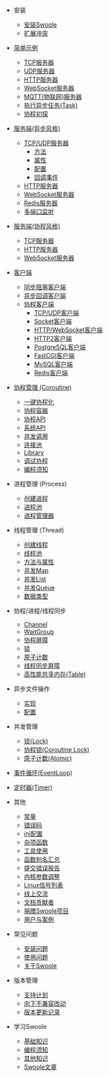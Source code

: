 * 安装
    * [安装Swoole](environment.md)
    * [扩展冲突](getting_started/extension.md)

* [简单示例](start/start_server.md)
    * [TCP服务器](start/start_tcp_server.md)
    * [UDP服务器](start/start_udp_server.md)
    * [HTTP服务器](start/start_http_server.md)
    * [WebSocket服务器](start/start_ws_server.md)
    * [MQTT(物联网)服务器](start/start_mqtt.md)
    * [执行异步任务(Task)](start/start_task.md)
    * [协程初探](start/coroutine.md)

* [服务端(异步风格)](server/init.md)
    * [TCP/UDP服务器](server/tcp_init.md)
        * [方法](server/methods.md)
        * [属性](server/properties.md)
        * [配置](server/setting.md)
        * [回调事件](server/events.md)
    * [HTTP服务器](http_server.md)
    * [WebSocket服务器](websocket_server.md)
    * [Redis服务器](redis_server.md)
    * [多端口监听](server/port.md)

* [服务端(协程风格)](server/co_init.md)
    * [TCP服务器](coroutine/server.md)
    * [HTTP服务器](coroutine/http_server.md)
    * [WebSocket服务器](coroutine/ws_server.md)

* [客户端](client_init.md)
    * [同步阻塞客户端](client.md)
    * [异步回调客户端](client_async.md)
    * [协程客户端](coroutine_client/init.md)
        * [TCP/UDP客户端](coroutine_client/client.md)
        * [Socket客户端](coroutine_client/socket.md)
        * [HTTP/WebSocket客户端](coroutine_client/http_client.md)
        * [HTTP2客户端](coroutine_client/http2_client.md)
        * [PostgreSQL客户端](coroutine_client/postgresql.md)
        * [FastCGI客户端](coroutine_client/fastcgi.md)
        * [MySQL客户端](coroutine_client/mysql.md)
        * [Redis客户端](coroutine_client/redis.md)

* [协程管理 (Coroutine)](coroutine.md)
    * [一键协程化](runtime.md)
    * [协程容器](coroutine/scheduler.md)
    * [协程API](coroutine/coroutine.md)
    * [系统API](coroutine/system.md)
    * [并发调用](coroutine/multi_call.md)
    * [连接池](coroutine/conn_pool.md)
    * [Library](library.md)
    * [调试协程](coroutine/gdb.md)
    * [编程须知](coroutine/notice.md)

* 进程管理 (Process)
    * [创建进程](process/process.md)
    * [进程池](process/process_pool.md)
    * [进程管理器](process/process_manager.md)

* 线程管理 (Thread)
    * [创建线程](thread/thread.md)
    * [线程池](thread/pool.md)
    * [方法与属性](thread/info)
    * [并发Map](thread/map.md)
    * [并发List](thread/arraylist.md)
    * [并发Queue](thread/queue.md)
    * [数据类型](thread/transfer.md)

* 协程/进程/线程同步
    * [Channel](coroutine/channel.md)
    * [WaitGroup](coroutine/wait_group.md)
    * [协程屏障](coroutine/barrier.md)
    * [锁](memory/lock.md)
    * [原子计数](memory/atomic.md)
    * [线程同步屏障](thread/barrier.md)
    * [高性能共享内存(Table)](memory/table.md)

* 异步文件操作
    * [实现](file/engine.md)
    * [配置](file/setting.md)

* 并发管理
    * [锁(Lock)](memory/lock.md)
    * [协程锁(Coroutine Lock)](memory/coroutine_lock.md)
    * [原子计数(Atomic)](memory/atomic.md)

* [事件循环(EventLoop)](event.md)
* [定时器(Timer)](timer.md)

* 其他
    * [常量](consts.md)
    * [错误码](other/errno.md)
    * [ini配置](other/config.md)
    * [杂项函数](functions.md)
    * [工具使用](other/tools.md)
    * [函数别名汇总](other/alias.md)
    * [提交错误报告](other/issue.md)
    * [内核参数调整](other/sysctl.md)
    * [Linux信号列表](other/signal.md)
    * [线上交流](other/discussion.md)
    * [文档贡献者](CONTRIBUTING.md)
    * [捐赠Swoole项目](other/donate.md)
    * [用户与案例](case.md)

* 常见问题
    * [安装问题](question/install.md)
    * [使用问题](question/use.md)
    * [关于Swoole](question/swoole.md)

* 版本管理
    * [支持计划](version/supported.md)
    * [向下不兼容改动](version/bc.md)
    * [版本更新记录](version/log.md)

* 学习Swoole
    * [基础知识](learn.md)
    * [编程须知](getting_started/notice.md)
    * [其他知识](learn_other.md)
    * [Swoole文章](blog_list.md)
